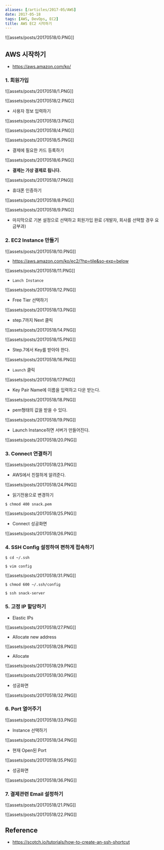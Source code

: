 ```yaml
---
aliases: [/articles/2017-05/AWS]
date: 2017-05-18
tags: [AWS, DevOps, EC2]
title: AWS EC2 시작하기
---
```


![[assets/posts/20170518/0.PNG]]

## AWS 시작하기
- <https://aws.amazon.com/ko/>

### 1. 회원가입
![[assets/posts/20170518/1.PNG]]

![[assets/posts/20170518/2.PNG]]

- 사용자 정보 입력하기

![[assets/posts/20170518/3.PNG]]

![[assets/posts/20170518/4.PNG]]

![[assets/posts/20170518/5.PNG]]

- 결제에 필요한 카드 등록하기

![[assets/posts/20170518/6.PNG]]

- **결제는 가상 결제로 됩니다.**

![[assets/posts/20170518/7.PNG]]

- 휴대폰 인증하기

![[assets/posts/20170518/8.PNG]]

![[assets/posts/20170518/9.PNG]]

- 마지막으로 기본 설정으로 선택하고 회원가입 완료 (개발자, 회사를 선택할 경우 요금부과)


### 2. EC2 Instance 만들기

![[assets/posts/20170518/10.PNG]]

- <https://aws.amazon.com/ko/ec2/?hp=tile&so-exp=below>

![[assets/posts/20170518/11.PNG]]

- `Lanch Instance`

![[assets/posts/20170518/12.PNG]]

- Free Tier 선택하기

![[assets/posts/20170518/13.PNG]]

- step.7까지 Next 클릭

![[assets/posts/20170518/14.PNG]]

![[assets/posts/20170518/15.PNG]]

- Step.7에서 Key를 받아야 한다.

![[assets/posts/20170518/16.PNG]]

- `Launch` 클릭

![[assets/posts/20170518/17.PNG]]

- Key Pair Name에 이름을 입력하고 다운 받는다.

![[assets/posts/20170518/18.PNG]]

- pem형태의 값을 받을 수 있다.

![[assets/posts/20170518/19.PNG]]

- Launch Instance하면 서버가 만들어진다.

![[assets/posts/20170518/20.PNG]]

### 3. Connect 연결하기

![[assets/posts/20170518/23.PNG]]

- AWS에서 친절하게 알려준다.

![[assets/posts/20170518/24.PNG]]

- 읽기전용으로 변경하기

``` shell
$ chmod 400 snack.pem
```

![[assets/posts/20170518/25.PNG]]

- Connect 성공화면

![[assets/posts/20170518/26.PNG]]

### 4. SSH Config 설정하여 편하게 접속하기

``` shell
$ cd ~/.ssh
```


``` shell
$ vim config
```

![[assets/posts/20170518/31.PNG]]

``` shell
$ chmod 600 ~/.ssh/config
```

``` shell
$ ssh snack-server
```



### 5. 고정 IP 할당하기
- Elastic IPs

![[assets/posts/20170518/27.PNG]]

- Allocate new address

![[assets/posts/20170518/28.PNG]]

- Allocate

![[assets/posts/20170518/29.PNG]]

![[assets/posts/20170518/30.PNG]]

- 성공화면

![[assets/posts/20170518/32.PNG]]

### 6. Port 열어주기

![[assets/posts/20170518/33.PNG]]

- Instance 선택하기

![[assets/posts/20170518/34.PNG]]

- 현재 Open된 Port

![[assets/posts/20170518/35.PNG]]

- 성공화면

![[assets/posts/20170518/36.PNG]]


### 7. 결제관련 Email 설정하기

![[assets/posts/20170518/21.PNG]]

![[assets/posts/20170518/22.PNG]]




## Reference
- <https://scotch.io/tutorials/how-to-create-an-ssh-shortcut>
